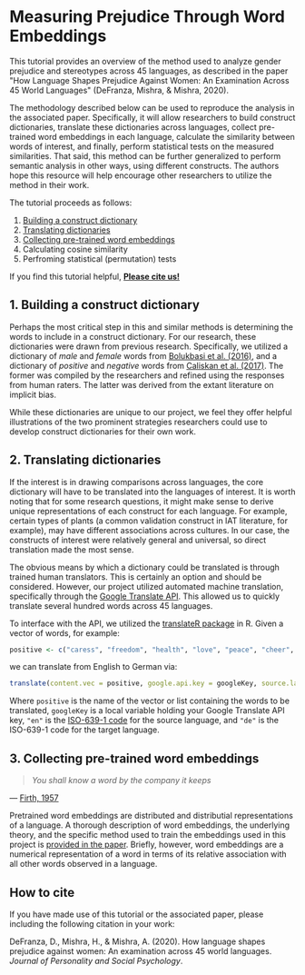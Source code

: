 # Measuring Prejudice Through Word Embeddings
This tutorial provides an overview of the method used to analyze gender prejudice and stereotypes across 45 languages, as described in the paper "How Language Shapes Prejudice Against Women: An Examination Across 45 World Languages" (DeFranza, Mishra, &amp; Mishra, 2020). 

The methodology described below can be used to reproduce the analysis in the associated paper. Specifically, it will allow researchers to build construct dictionaries, translate these dictionaries across languages, collect pre-trained word embeddings in each language, calculate the similarity between words of interest, and finally, perform statistical tests on the measured similarities. That said, this method can be further generalized to perform semantic analysis in other ways, using different constructs. The authors hope this resource will help encourage other researchers to utilize the method in their work.

The tutorial proceeds as follows:

1. [Building a construct dictionary](#build-dict)
2. [Translating dictionaries](#translate-dict)
3. [Collecting pre-trained word embeddings](#collect-embeddings)
4. Calculating cosine similarity
5. Perfroming statistical (permutation) tests

If you find this tutorial helpful, [**Please cite us!**](#how-to-cite)

## <a name="build-dict"></a>1. Building a construct dictionary
Perhaps the most critical step in this and similar methods is determining the words to include in a construct dictionary. For our research, these dictionaries were drawn from previous research. Specifically, we utilized a dictionary of _male_ and _female_ words from [Bolukbasi et al. (2016)](http://papers.nips.cc/paper/6228-man-is-to-computer-programmer-as-woman-is-to-homemaker-d), and a dictionary of _positive_ and _negative_ words from [Caliskan et al. (2017)](https://science.sciencemag.org/content/356/6334/183). The former was compiled by the researchers and refined using the responses from human raters. The latter was derived from the extant literature on implicit bias.

While these dictionaries are unique to our project, we feel they offer helpful illustrations of the two prominent strategies researchers could use to develop construct dictionaries for their own work.

## <a name="translate-dict"></a>2. Translating dictionaries
If the interest is in drawing comparisons across languages, the core dictionary will have to be translated into the languages of interest. It is worth noting that for some research questions, it might make sense to derive unique representations of each construct for each language. For example, certain types of plants (a common validation construct in IAT literature, for example), may have different associations across cultures. In our case, the constructs of interest were relatively general and universal, so direct translation made the most sense.

The obvious means by which a dictionary could be translated is through trained human translators. This is certainly an option and should be considered. However, our project utilized automated machine translation, specifically through the [Google Translate API](https://cloud.google.com/translate/). This allowed us to quickly translate several hundred words across 45 languages.

To interface with the API, we utilized the [translateR package](https://cran.r-project.org/web/packages/translateR/translateR.pdf) in R. Given a vector of words, for example:

```r
positive <- c("caress", "freedom", "health", "love", "peace", "cheer", "friend")
```
we can translate from English to German via:

```r
translate(content.vec = positive, google.api.key = googleKey, source.lang = "en", target.lang = "de")
```

Where ```positive``` is the name of the vector or list containing the words to be translated, ```googleKey``` is a local variable holding your Google Translate API key, ```"en"``` is the [ISO-639-1 code](https://cloud.google.com/translate/docs/languages) for the source language, and ```"de"``` is the ISO-639-1 code for the target language.

## <a name="collect-embeddings"></a>3. Collecting pre-trained word embeddings
> _You shall know a word by the company it keeps_

&mdash; [Firth, 1957](https://www.worldcat.org/title/synopsis-of-linguistic-theory-1930-1955/oclc/177240275)

Pretrained word embeddings are distributed and distributial representations of a language. A thorough description of word embeddings, the underlying theory, and the specific method used to train the embeddings used in this project is [provided in the paper](#how-to-cite). Briefly, however, word embeddings are a numerical representation of a word in terms of its relative association with all other words observed in a language. 

## <a name="bhow-to-cite"></a>How to cite
If you have made use of this tutorial or the associated paper, please including the following citation in your work:

DeFranza, D., Mishra, H., & Mishra, A. (2020). How language shapes prejudice against women: An examination across 45 world languages. *Journal of Personality and Social Psychology*.
